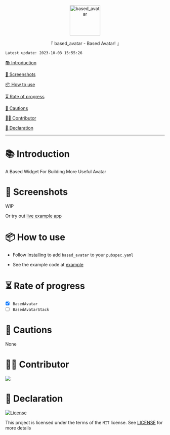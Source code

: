 <div align="center">
  <img id="based_avatar" width="96" alt="based_avatar" src="https://raw.githubusercontent.com/Cierra-Runis/based_widget/master/.github/imgs/based_avatar/icon.svg">
  <p>『 based_avatar - Based Avatar! 』</p>
</div>

`Latest update: 2023-10-03 15:55:26`

[📚 Introduction](#-Introduction)

[📸 Screenshots](#-Screenshots)

[📦 How to use](#-How-to-use)

[⏳ Rate of progress](#-Rate-of-progress)

[📌 Cautions](#-Cautions)

[🧑‍💻 Contributor](#-Contributor)

[🔦 Declaration](#-Declaration)

---

# 📚 Introduction

A Based Widget For Building More Useful Avatar

# 📸 Screenshots

WIP

Or try out [live example app](http://note-of-me.top/based_widget_demo/)

# 📦 How to use

- Follow [Installing](https://pub.dev/packages/based_avatar/install) to add `based_avatar` to your `pubspec.yaml`

- See the example code at [example](https://github.com/Cierra-Runis/based_widget/blob/master/example/lib/main.dart)

# ⏳ Rate of progress

- [x] `BasedAvatar`
- [ ] `BasedAvatarStack`

# 📌 Cautions

None

# 🧑‍💻 Contributor

<a href="https://github.com/Cierra-Runis/based_widget/graphs/contributors">
  <img src="https://contrib.rocks/image?repo=Cierra-Runis/based_widget" />
</a>

# 🔦 Declaration

[![License](https://img.shields.io/github/license/Cierra-Runis/based_widget)](https://github.com/Cierra-Runis/based_widget/blob/master/LICENSE)

This project is licensed under the terms of the `MIT` license. See [LICENSE](https://github.com/Cierra-Runis/based_widget/blob/master/LICENSE) for more details
